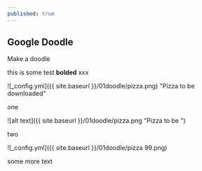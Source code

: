 ```yaml
---
published: true
---
```



## **Google Doodle**

Make a doodle

this is some test ****bolded**** xxx




![_config.yml]({{ site.baseurl }}/01doodle/pizza.png) "Pizza to be downloaded"


one


![alt text]({{ site.baseurl }}/01doodle/pizza.png "Pizza to be ")

two


![_config.yml]({{ site.baseurl }}/01doodle/pizza 99.png)


some more text


